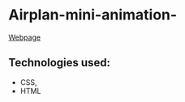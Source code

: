 # Airplan-mini-animation-

[Webpage](https://anastasiia-sharkova.github.io/Airplan-mini-animation-/)

## Technologies used:
* CSS,
* HTML